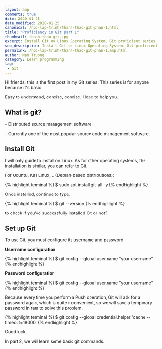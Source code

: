 ```yaml
---
layout: amp
comments: true
date: 2020-01-25
date_modified: 2020-01-25
canonical: /hoc-lap-trinh/thanh-thao-git-phan-1.html
title: "Proficiency in Git part 1"
thumbnail: thanh-thao-git.jpg
excerpt: Install Git on Linux Operating System. Git proficient series
seo_description: Install Git on Linux Operating System. Git proficient series
permalink: /hoc-lap-trinh/thanh-thao-git-phan-1.amp.html
author: Nam Truong
category: Learn programming
tag:
 - Git
---
```


Hi friends, this is the first post in my Git series. This series is for anyone because it's basic.

Easy to understand, concise, concise. Hope to help you.

## What is git?

\- Distributed source management software

\- Currently one of the most popular source code management software.

## Install Git

I will only guide to install on Linux. As for other operating systems, the installation is similar, you can refer to <a rel="noopener" target="_blank" title="Git" href="https://git-scm.com/book/en/v2/Getting-Started-Installing-Git">Git</a>.

For Ubuntu, Kali Linux, .. (Debian-based distributions):

{% highlight terminal %}
$ sudo apt install git-all -y
{% endhighlight %}

Once installed, continue to type:

{% highlight terminal %}
$ git --version
{% endhighlight %}

to check if you've successfully installed Git or not?

## Set up Git

To use Git, you must configure its username and password.

**Username configuration**

{% highlight terminal %}
$ git config --global user.name "your username"
{% endhighlight %}

**Password configuration**

{% highlight terminal %}
$ git config --global user.name "your username"
{% endhighlight %}

Because every time you perform a Push operation, Git will ask for a password again, which is quite inconvenient, so we will save a temporary password in ram to solve this problem.

{% highlight terminal %}
$ git config --global credential.helper 'cache --timeout=18000'
{% endhighlight %}

Good luck.

In part 2, we will learn some basic git commands.